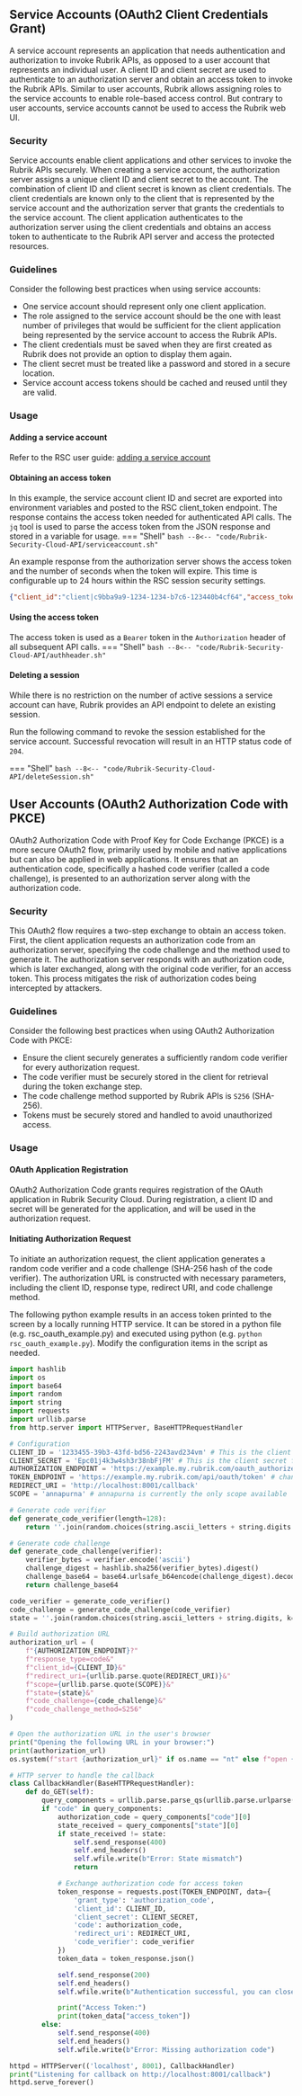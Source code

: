 
## Service Accounts (OAuth2 Client Credentials Grant)
A service account represents an application that needs authentication and authorization to invoke Rubrik APIs, as opposed to a user account that represents an individual user. A client ID and client secret are used to authenticate to an authorization server and obtain an access token to invoke the Rubrik APIs. Similar to user accounts, Rubrik allows assigning roles to the service accounts to enable role-based access control. But contrary to user accounts, service accounts cannot be used to access the Rubrik web UI.

### Security
Service accounts enable client applications and other services to invoke the Rubrik APIs securely. When creating a service account, the authorization server assigns a unique client ID and client secret to the account. The combination of client ID and client secret is known as client credentials. The client credentials are known only to the client that is represented by the service account and the authorization server that grants the credentials to the service account. The client application authenticates to the authorization server using the client credentials and obtains an access token to authenticate to the Rubrik API server and access the protected resources.

### Guidelines
Consider the following best practices when using service accounts:

  - One service account should represent only one client application.
  - The role assigned to the service account should be the one with least number of privileges that would be sufficient for the client application being   represented by the service account to access the Rubrik APIs.
  - The client credentials must be saved when they are first created as Rubrik does not provide an option to display them again.
  - The client secret must be treated like a password and stored in a secure location.
  - Service account access tokens should be cached and reused until they are valid.

### Usage

#### Adding a service account
Refer to the RSC user guide: [adding a service account](https://docs.rubrik.com/en-us/saas/saas/adding_a_service_account.html)

#### Obtaining an access token
In this example, the service account client ID and secret are exported into environment variables and posted to the RSC client_token endpoint. The response contains the access token needed for authenticated API calls. The `jq` tool is used to parse the access token from the JSON response and stored in a variable for usage.
=== "Shell"
    ```bash
    --8<-- "code/Rubrik-Security-Cloud-API/serviceaccount.sh"
    ```

An example response from the authorization server shows the access token and the number of seconds when the token will expire. This time is configurable up to 24 hours within the RSC session security settings. 

```json
{"client_id":"client|c9bba9a9-1234-1234-b7c6-123440b4cf64","access_token":"eyJ...","expires_in":43200}
```


#### Using the access token
The access token is used as a `Bearer` token in the `Authorization` header of all subsequent API calls.
=== "Shell"
    ```bash
    --8<-- "code/Rubrik-Security-Cloud-API/authheader.sh"
    ```

#### Deleting a session
While there is no restriction on the number of active sessions a service account can have, Rubrik provides an API endpoint to delete an existing session.

Run the following command to revoke the session established for the service account. Successful revocation will result in an HTTP status code of `204`.

=== "Shell"
    ```bash
    --8<-- "code/Rubrik-Security-Cloud-API/deleteSession.sh"
    ```

## User Accounts (OAuth2 Authorization Code with PKCE)
OAuth2 Authorization Code with Proof Key for Code Exchange (PKCE) is a more secure OAuth2 flow, primarily used by mobile and native applications but can also be applied in web applications. It ensures that an authentication code, specifically a hashed code verifier (called a code challenge), is presented to an authorization server along with the authorization code. 

### Security
This OAuth2 flow requires a two-step exchange to obtain an access token. First, the client application requests an authorization code from an authorization server, specifying the code challenge and the method used to generate it. The authorization server responds with an authorization code, which is later exchanged, along with the original code verifier, for an access token. This process mitigates the risk of authorization codes being intercepted by attackers.

### Guidelines
Consider the following best practices when using OAuth2 Authorization Code with PKCE:

  - Ensure the client securely generates a sufficiently random code verifier for every authorization request.
  - The code verifier must be securely stored in the client for retrieval during the token exchange step.
  - The code challenge method supported by Rubrik APIs is `S256` (SHA-256).
  - Tokens must be securely stored and handled to avoid unauthorized access.

### Usage

#### OAuth Application Registration
OAuth2 Authorization Code grants requires registration of the OAuth application in Rubrik Security Cloud. During registration, a client ID and secret will be generated for the application, and will be used in the authorization request.

#### Initiating Authorization Request
To initiate an authorization request, the client application generates a random code verifier and a code challenge (SHA-256 hash of the code verifier). The authorization URL is constructed with necessary parameters, including the client ID, response type, redirect URI, and code challenge method.

The following python example results in an access token printed to the screen by a locally running HTTP service. It can be stored in a python file (e.g. rsc_oauth_example.py) and executed using python (e.g. `python rsc_oauth_example.py`). Modify the configuration items in the script as needed.

```python
import hashlib
import os
import base64
import random
import string
import requests
import urllib.parse
from http.server import HTTPServer, BaseHTTPRequestHandler

# Configuration
CLIENT_ID = '1233455-39b3-43fd-bd56-2243avd234vm' # This is the client ID for your registered OAuth application
CLIENT_SECRET = 'Epc01j4k3w4sh3r38nbFjFM' # This is the client secret for your registered OAuth application
AUTHORIZATION_ENDPOINT = 'https://example.my.rubrik.com/oauth_authorize' # change the example to your RSC instance
TOKEN_ENDPOINT = 'https://example.my.rubrik.com/api/oauth/token' # change the example to your RSC instance
REDIRECT_URI = 'http://localhost:8001/callback'
SCOPE = 'annapurna' # annapurna is currently the only scope available

# Generate code verifier
def generate_code_verifier(length=128):
    return ''.join(random.choices(string.ascii_letters + string.digits + '-', k=length))

# Generate code challenge
def generate_code_challenge(verifier):
    verifier_bytes = verifier.encode('ascii')
    challenge_digest = hashlib.sha256(verifier_bytes).digest()
    challenge_base64 = base64.urlsafe_b64encode(challenge_digest).decode('ascii').rstrip('=')
    return challenge_base64

code_verifier = generate_code_verifier()
code_challenge = generate_code_challenge(code_verifier)
state = ''.join(random.choices(string.ascii_letters + string.digits, k=16))

# Build authorization URL
authorization_url = (
    f"{AUTHORIZATION_ENDPOINT}?"
    f"response_type=code&"
    f"client_id={CLIENT_ID}&"
    f"redirect_uri={urllib.parse.quote(REDIRECT_URI)}&"
    f"scope={urllib.parse.quote(SCOPE)}&"
    f"state={state}&"
    f"code_challenge={code_challenge}&"
    f"code_challenge_method=S256"
)

# Open the authorization URL in the user's browser
print("Opening the following URL in your browser:")
print(authorization_url)
os.system(f"start {authorization_url}" if os.name == "nt" else f"open {authorization_url}")

# HTTP server to handle the callback
class CallbackHandler(BaseHTTPRequestHandler):
    def do_GET(self):
        query_components = urllib.parse.parse_qs(urllib.parse.urlparse(self.path).query)
        if "code" in query_components:
            authorization_code = query_components["code"][0]
            state_received = query_components["state"][0]
            if state_received != state:
                self.send_response(400)
                self.end_headers()
                self.wfile.write(b"Error: State mismatch")
                return

            # Exchange authorization code for access token
            token_response = requests.post(TOKEN_ENDPOINT, data={
                'grant_type': 'authorization_code',
                'client_id': CLIENT_ID,
                'client_secret': CLIENT_SECRET,
                'code': authorization_code,
                'redirect_uri': REDIRECT_URI,
                'code_verifier': code_verifier
            })
            token_data = token_response.json()

            self.send_response(200)
            self.end_headers()
            self.wfile.write(b"Authentication successful, you can close this window.")

            print("Access Token:")
            print(token_data["access_token"])
        else:
            self.send_response(400)
            self.end_headers()
            self.wfile.write(b"Error: Missing authorization code")

httpd = HTTPServer(('localhost', 8001), CallbackHandler)
print("Listening for callback on http://localhost:8001/callback")
httpd.serve_forever()

```